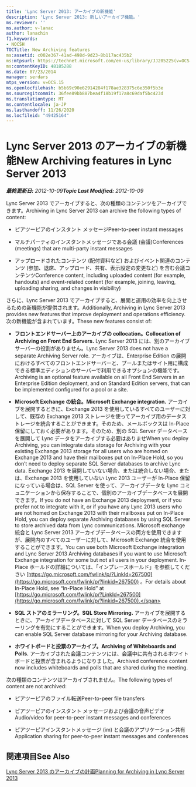 ```yaml
---
title: 'Lync Server 2013: アーカイブの新機能'
description: 'Lync Server 2013: 新しいアーカイブ機能。'
ms.reviewer: ''
ms.author: v-lanac
author: lanachin
f1.keywords:
- NOCSH
TOCTitle: New Archiving features
ms:assetid: c002e367-41ad-498d-9d23-8b117ac435b2
ms:mtpsurl: https://technet.microsoft.com/en-us/library/JJ205225(v=OCS.15)
ms:contentKeyID: 48185288
ms.date: 07/23/2014
manager: serdars
mtps_version: v=OCS.15
ms.openlocfilehash: b5b69c90e62914284f178ae328375c6e350f5b3e
ms.sourcegitcommit: 36fee89bb887bea4f18b19f17a8c69daf5bc423d
ms.translationtype: MT
ms.contentlocale: ja-JP
ms.lasthandoff: 11/26/2020
ms.locfileid: "49425164"
---
```

# <a name="new-archiving-features-in-lync-server-2013"></a><span data-ttu-id="f6636-103">Lync Server 2013 のアーカイブの新機能</span><span class="sxs-lookup"><span data-stu-id="f6636-103">New Archiving features in Lync Server 2013</span></span>

<div data-xmlns="http://www.w3.org/1999/xhtml">

<div class="topic" data-xmlns="http://www.w3.org/1999/xhtml" data-msxsl="urn:schemas-microsoft-com:xslt" data-cs="https://msdn.microsoft.com/">

<div data-asp="https://msdn2.microsoft.com/asp">



</div>

<div id="mainSection">

<div id="mainBody"><span data-ttu-id="f6636-104">

<span> </span></span><span class="sxs-lookup"><span data-stu-id="f6636-104">

<span> </span></span></span>

<span data-ttu-id="f6636-105">_**最終更新日:** 2012-10-09_</span><span class="sxs-lookup"><span data-stu-id="f6636-105">_**Topic Last Modified:** 2012-10-09_</span></span>

<span data-ttu-id="f6636-106">Lync Server 2013 でアーカイブすると、次の種類のコンテンツをアーカイブできます。</span><span class="sxs-lookup"><span data-stu-id="f6636-106">Archiving in Lync Server 2013 can archive the following types of content:</span></span>

  - <span data-ttu-id="f6636-107">ピアツーピアのインスタント メッセージ</span><span class="sxs-lookup"><span data-stu-id="f6636-107">Peer-to-peer instant messages</span></span>

  - <span data-ttu-id="f6636-108">マルチパーティのインスタントメッセージである会議 (会議)</span><span class="sxs-lookup"><span data-stu-id="f6636-108">Conferences (meetings) that are multi-party instant messages</span></span>

  - <span data-ttu-id="f6636-109">アップロードされたコンテンツ (配付資料など) およびイベント関連のコンテンツ (参加、退席、アップロード、共有、表示設定の変更など) を含む会議コンテンツ</span><span class="sxs-lookup"><span data-stu-id="f6636-109">Conference content, including uploaded content (for example, handouts) and event-related content (for example, joining, leaving, uploading sharing, and changes in visibility)</span></span>

<span data-ttu-id="f6636-110">さらに、Lync Server 2013 でアーカイブすると、展開と運用の効率を向上させるための新機能が提供されます。</span><span class="sxs-lookup"><span data-stu-id="f6636-110">Additionally, Archiving in Lync Server 2013 provides new features that improve deployment and operations efficiency.</span></span> <span data-ttu-id="f6636-111">次の新機能が含まれています。</span><span class="sxs-lookup"><span data-stu-id="f6636-111">These new features consist of:</span></span>

  - <span data-ttu-id="f6636-112">**フロントエンドサーバー上のアーカイブの collocation。**</span><span class="sxs-lookup"><span data-stu-id="f6636-112">**Collocation of Archiving on Front End Servers.**</span></span>   <span data-ttu-id="f6636-113">Lync Server 2013 には、別のアーカイブサーバーの役割がありません。</span><span class="sxs-lookup"><span data-stu-id="f6636-113">Lync Server 2013 does not have a separate Archiving Server role.</span></span> <span data-ttu-id="f6636-114">アーカイブは、Enterprise Edition の展開におけるすべてのフロントエンドサーバーと、プールまたはサイト用に構成できる標準エディションのサーバーで利用できるオプションの機能です。</span><span class="sxs-lookup"><span data-stu-id="f6636-114">Archiving is an optional feature available on all Front End Servers in an Enterprise Edition deployment, and on Standard Edition servers, that can be implemented configured for a pool or a site.</span></span>

  - <span data-ttu-id="f6636-115">**Microsoft Exchange の統合。**</span><span class="sxs-lookup"><span data-stu-id="f6636-115">**Microsoft Exchange integration.**</span></span>   <span data-ttu-id="f6636-116">アーカイブを展開するときに、Exchange 2013 を使用しているすべてのユーザーに対して、既存の Exchange 2013 ストレージを使ってアーカイブ用のデータストレージを統合することができます。そのため、メールボックスは In-Place 保留にしておく必要があります。そのため、別の SQL Server データベースを展開して Lync データをアーカイブする必要はありませ</span><span class="sxs-lookup"><span data-stu-id="f6636-116">When you deploy Archiving, you can integrate data storage for Archiving with your existing Exchange 2013 storage for all users who are homed on Exchange 2013 and have their mailboxes put on In-Place Hold, so you don’t need to deploy separate SQL Server databases to archive Lync data.</span></span> <span data-ttu-id="f6636-117">Exchange 2013 を展開していない場合、または統合しない場合、または、Exchange 2013 を使用していない Lync 2013 ユーザーが In-Place 保留になっている場合は、SQL Server を使って、アーカイブデータを Lync コミュニケーションから保存することで、個別のアーカイブデータベースを展開できます。</span><span class="sxs-lookup"><span data-stu-id="f6636-117">If you do not have an Exchange 2013 deployment, or if you prefer not to integrate with it, or if you have any Lync 2013 users who are not homed on Exchange 2013 with their mailboxes put on In-Place Hold, you can deploy separate Archiving databases by using SQL Server to store archived data from Lync communications.</span></span> <span data-ttu-id="f6636-118">Microsoft exchange 統合と Lync Server 2013 アーカイブデータベースの両方を使用できますが、展開内のすべてのユーザーに対して、Microsoft Exchange 統合を使用することができます。</span><span class="sxs-lookup"><span data-stu-id="f6636-118">You can use both Microsoft Exchange integration and Lync Server 2013 Archiving databases if you want to use Microsoft Exchange integration for some but not all users in your deployment.</span></span> <span data-ttu-id="f6636-119">In-Place ホールドの詳細については、「インプレースホールド」を参照してください [https://go.microsoft.com/fwlink/p/?LinkId=267500](https://go.microsoft.com/fwlink/p/?linkid=267500) 。</span><span class="sxs-lookup"><span data-stu-id="f6636-119">For details about In-Place Hold, see “In-Place Hold” at [https://go.microsoft.com/fwlink/p/?LinkId=267500](https://go.microsoft.com/fwlink/p/?linkid=267500).</span></span>

  - <span data-ttu-id="f6636-120">**SQL ストアのミラーリング。**</span><span class="sxs-lookup"><span data-stu-id="f6636-120">**SQL Store Mirroring.**</span></span>   <span data-ttu-id="f6636-121">アーカイブを展開するときに、アーカイブデータベースに対して SQL Server データベースのミラーリングを有効にすることができます。</span><span class="sxs-lookup"><span data-stu-id="f6636-121">When you deploy Archiving, you can enable SQL Server database mirroring for your Archiving database.</span></span>

  - <span data-ttu-id="f6636-122">**ホワイトボードと投票のアーカイブ。**</span><span class="sxs-lookup"><span data-stu-id="f6636-122">**Archiving of Whiteboards and Polls.**</span></span>   <span data-ttu-id="f6636-123">アーカイブされた会議コンテンツには、会議中に共有されるホワイトボードと投票が含まれるようになりました。</span><span class="sxs-lookup"><span data-stu-id="f6636-123">Archived conference content now includes whiteboards and polls that are shared during the meeting.</span></span>

<span data-ttu-id="f6636-124">次の種類のコンテンツはアーカイブされません。</span><span class="sxs-lookup"><span data-stu-id="f6636-124">The following types of content are not archived:</span></span>

  - <span data-ttu-id="f6636-125">ピアツーピアのファイル転送</span><span class="sxs-lookup"><span data-stu-id="f6636-125">Peer-to-peer file transfers</span></span>

  - <span data-ttu-id="f6636-126">ピアツーピアのインスタント メッセージおよび会議の音声ビデオ</span><span class="sxs-lookup"><span data-stu-id="f6636-126">Audio/video for peer-to-peer instant messages and conferences</span></span>

  - <span data-ttu-id="f6636-127">ピアツーピアインスタントメッセージ (im) と会議のアプリケーション共有</span><span class="sxs-lookup"><span data-stu-id="f6636-127">Application sharing for peer-to-peer instant messages and conferences</span></span>

<div>

## <a name="see-also"></a><span data-ttu-id="f6636-128">関連項目</span><span class="sxs-lookup"><span data-stu-id="f6636-128">See Also</span></span>


[<span data-ttu-id="f6636-129">Lync Server 2013 のアーカイブの計画</span><span class="sxs-lookup"><span data-stu-id="f6636-129">Planning for Archiving in Lync Server 2013</span></span>](lync-server-2013-planning-for-archiving.md)  
  

<span data-ttu-id="f6636-130"></div>

</div>

<span> </span>

</div>

</div>

</span><span class="sxs-lookup"><span data-stu-id="f6636-130"></div>

</div>

<span> </span>

</div>

</div>

</span></span></div>

